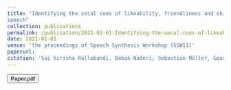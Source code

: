 ```yaml
---
title: "Identifying the vocal cues of likeability, friendliness and skilfulness in synthetic
speech"
collection: publications
permalink: /publication/2021-01-01-Identifying-the-vocal-cues-of-likeability-friendliness-and-skilfulness-in-synthetic-speech
date: 2021-01-01
venue: 'the proceedings of Speech Synthesis Workshop (SSW11)'
paperurl:
citation: 'Sai Sirisha Rallabandi, Babak Naderi, Sebastian Möller, &quot; Identifying the vocal cues of likeability friendliness and skilfulness in synthetic.&quot; In the proceedings of Speech Synthesis Workshop (SSW11) 2021.'
---
```


<button onclick="window.location.href='https://www.isca-speech.org/archive/pdfs/ssw_2021/rallabandi21_ssw.pdf';">Paper.pdf</button>
